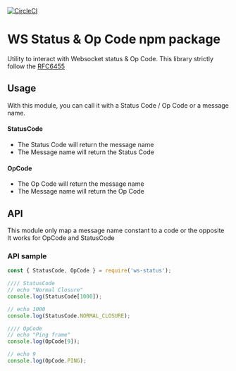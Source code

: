 [![CircleCI](https://circleci.com/gh/oktapodia/node-ws-status/tree/master.svg?style=svg)](https://circleci.com/gh/oktapodia/node-ws-status/tree/master)

# WS Status & Op Code npm package

Utility to interact with Websocket status & Op Code.
This library strictly follow the [RFC6455](https://tools.ietf.org/html/rfc6455)

## Usage

With this module, you can call it with a Status Code / Op Code or a message name.

#### StatusCode
* The Status Code will return the message name
* The Message name will return the Status Code

#### OpCode
* The Op Code will return the message name
* The Message name will return the Op Code

## API

This module only map a message name constant to a code or the opposite
It works for OpCode and StatusCode

### API sample

```javascript
const { StatusCode, OpCode } = require('ws-status');

//// StatusCode
// echo "Normal Closure"
console.log(StatusCode[1000]);

// echo 1000
console.log(StatusCode.NORMAL_CLOSURE);

//// OpCode
// echo "Ping frame"
console.log(OpCode[9]);

// echo 9
console.log(OpCode.PING);
```
